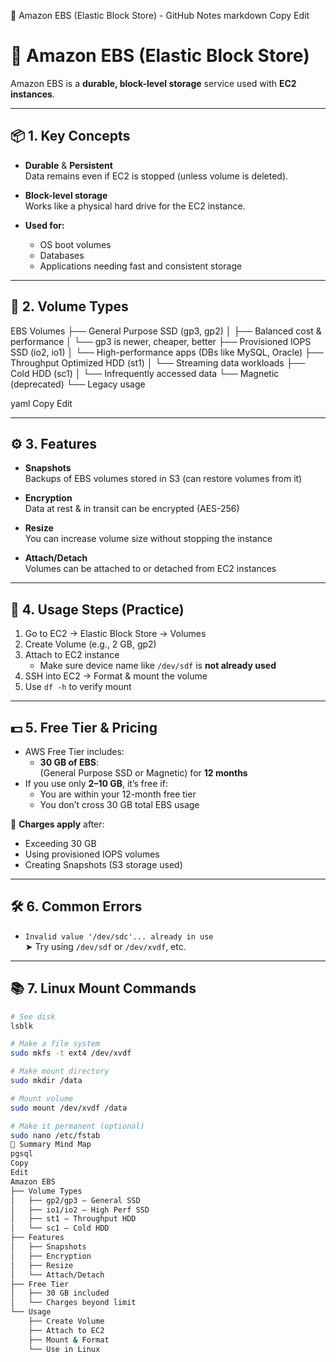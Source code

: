 🧠 Amazon EBS (Elastic Block Store) - GitHub Notes
markdown
Copy
Edit
# 🧠 Amazon EBS (Elastic Block Store)

Amazon EBS is a **durable, block-level storage** service used with **EC2 instances**.

---

## 📦 1. Key Concepts

- **Durable** & **Persistent**  
  Data remains even if EC2 is stopped (unless volume is deleted).

- **Block-level storage**  
  Works like a physical hard drive for the EC2 instance.

- **Used for:**
  - OS boot volumes
  - Databases
  - Applications needing fast and consistent storage

---

## 🧩 2. Volume Types

EBS Volumes
├── General Purpose SSD (gp3, gp2)
│ ├── Balanced cost & performance
│ └── gp3 is newer, cheaper, better
├── Provisioned IOPS SSD (io2, io1)
│ └── High-performance apps (DBs like MySQL, Oracle)
├── Throughput Optimized HDD (st1)
│ └── Streaming data workloads
├── Cold HDD (sc1)
│ └── Infrequently accessed data
└── Magnetic (deprecated)
└── Legacy usage

yaml
Copy
Edit

---

## ⚙️ 3. Features

- **Snapshots**  
  Backups of EBS volumes stored in S3 (can restore volumes from it)

- **Encryption**  
  Data at rest & in transit can be encrypted (AES-256)

- **Resize**  
  You can increase volume size without stopping the instance

- **Attach/Detach**  
  Volumes can be attached to or detached from EC2 instances

---

## 🚀 4. Usage Steps (Practice)

1. Go to EC2 → Elastic Block Store → Volumes
2. Create Volume (e.g., 2 GB, gp2)
3. Attach to EC2 instance  
   - Make sure device name like `/dev/sdf` is **not already used**
4. SSH into EC2 → Format & mount the volume
5. Use `df -h` to verify mount

---

## 💵 5. Free Tier & Pricing

- AWS Free Tier includes:
  - **30 GB of EBS**:  
    (General Purpose SSD or Magnetic) for **12 months**
- If you use only **2–10 GB**, it’s free if:
  - You are within your 12-month free tier
  - You don’t cross 30 GB total EBS usage

🛑 **Charges apply** after:
- Exceeding 30 GB
- Using provisioned IOPS volumes
- Creating Snapshots (S3 storage used)

---

## 🛠️ 6. Common Errors

- `Invalid value '/dev/sdc'... already in use`  
  ➤ Try using `/dev/sdf` or `/dev/xvdf`, etc.

---

## 📚 7. Linux Mount Commands

```bash
# See disk
lsblk

# Make a file system
sudo mkfs -t ext4 /dev/xvdf

# Make mount directory
sudo mkdir /data

# Mount volume
sudo mount /dev/xvdf /data

# Make it permanent (optional)
sudo nano /etc/fstab
🧭 Summary Mind Map
pgsql
Copy
Edit
Amazon EBS
├── Volume Types
│   ├── gp2/gp3 – General SSD
│   ├── io1/io2 – High Perf SSD
│   ├── st1 – Throughput HDD
│   └── sc1 – Cold HDD
├── Features
│   ├── Snapshots
│   ├── Encryption
│   ├── Resize
│   └── Attach/Detach
├── Free Tier
│   ├── 30 GB included
│   └── Charges beyond limit
└── Usage
    ├── Create Volume
    ├── Attach to EC2
    ├── Mount & Format
    └── Use in Linux
